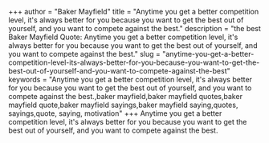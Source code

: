 +++
author = "Baker Mayfield"
title = "Anytime you get a better competition level, it's always better for you because you want to get the best out of yourself, and you want to compete against the best."
description = "the best Baker Mayfield Quote: Anytime you get a better competition level, it's always better for you because you want to get the best out of yourself, and you want to compete against the best."
slug = "anytime-you-get-a-better-competition-level-its-always-better-for-you-because-you-want-to-get-the-best-out-of-yourself-and-you-want-to-compete-against-the-best"
keywords = "Anytime you get a better competition level, it's always better for you because you want to get the best out of yourself, and you want to compete against the best.,baker mayfield,baker mayfield quotes,baker mayfield quote,baker mayfield sayings,baker mayfield saying,quotes, sayings,quote, saying, motivation"
+++
Anytime you get a better competition level, it's always better for you because you want to get the best out of yourself, and you want to compete against the best.
